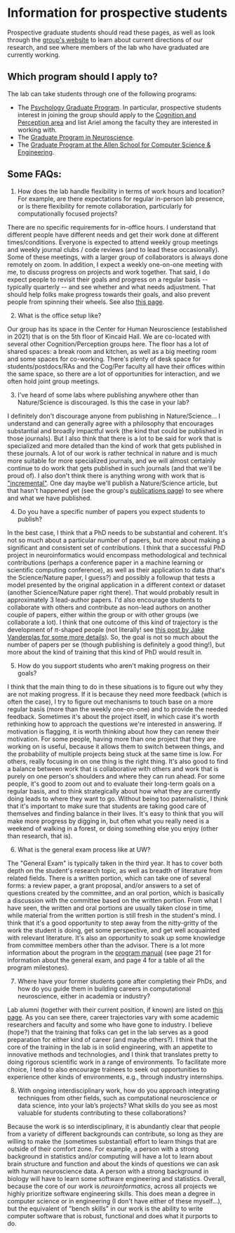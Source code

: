 # Information for prospective students

Prospective graduate students should read these pages, as well as look
through the [group's website](https://neuroinformatics.uw.edu/) to learn
about current directions of our research, and see where members of the lab
who have graduated are currently working.

## Which program should I apply to?

The lab can take students through one of the following programs:

- The [Psychology Graduate Program](https://psych.uw.edu/graduate). In particular, prospective students interest in joining the group should apply to the [Cognition and Perception area](https://psych.uw.edu/graduate/areas/cognition-and-perception) and list Ariel among the faculty they are interested in working with.
- The [Graduate Program in Neuroscience](https://depts.washington.edu/neurogrd/).
- The [Graduate Program at the Allen School for Computer Science & Engineering](https://www.cs.washington.edu/academics/phd/process).


## Some FAQs:

1. How does the lab handle flexibility in terms of work hours and location? For example, are there expectations for regular in-person lab presence, or is there flexibility for remote collaboration, particularly for computationally focused projects?

There are no specific requirements for in-office hours. I understand that
different people have different needs and get their work done at different
times/conditions. Everyone is expected to attend weekly group meetings and
weekly journal clubs / code reviews (and to lead these occasionally). Some
of these meetings, with a larger group of collaborators is always done
remotely on zoom. In addition, I expect a weekly one-on-one meeting with me,
to discuss progress on projects and work together. That said, I do expect
people to revisit their goals and progress on a regular basis -- typically
quarterly -- and see whether and what needs adjustment. That should help
folks make progress towards their goals, and also prevent people from
spinning their wheels. See also
[this page](https://nrdg.github.io/sop/general/general.html#working-hours).

2. What is the office setup like?

Our group has its space in the Center for Human Neuroscience (established in
2021) that is on the 5th floor of Kincaid Hall. We are co-located with several
other Cognition/Perception groups here. The floor has a lot of shared spaces: a
break room and kitchen, as well as a big meeting room and some spaces for
co-working. There's plenty of desk space for students/postdocs/RAs and the
Cog/Per faculty all have their offices within the same space, so there are a
lot of opportunities for interaction, and we often hold joint group meetings.

3. I've heard of some labs where publishing anywhere other than Nature/Science is discouraged. Is this the case in your lab?

I definitely don't discourage anyone from publishing in Nature/Science... I
understand and can generally agree with a philosophy that encourages
substantial and broadly impactful work (the kind that could be published in
those journals). But I also think that there is a lot to be said for work that
is specialized and more detailed than the kind of work that gets published in
these journals. A lot of our work is rather technical in nature and is much
more suitable for more specialized journals, and we will almost certainly
continue to do work that gets published in such journals (and that we'll be
proud of). I also don't think there is anything wrong with work that is
["incremental"](https://elifesciences.org/articles/54867). One day maybe we'll
publish a Nature/Science article, but that hasn't happened yet (see the group's
[publications page](https://neuroinformatics.uw.edu/publications/)) to see
where and what we have published.

4. Do you have a specific number of papers you expect students to publish?

In the best case, I think that a PhD needs to be substantial and coherent.
It's not so much about a particular number of papers, but more about making
a significant and consistent set of contributions. I think that a
successful PhD project in neuroinformatics would encompass methodological
and technical contributions (perhaps a conference paper in a machine
learning or scientific computing conference), as well as their application
to data (that's the Science/Nature paper, I guess?) and possibly a followup
that tests a model presented by the original application in a different
context or dataset (another Science/Nature paper right there). That would
probably result in approximately 3 lead-author papers. I'd also encourage
students to collaborate with others and contribute as non-lead authors on
another couple of papers, either within the group or with other groups (we
collaborate a lot). I think that one outcome of this kind of trajectory is
the development of $\pi$-shaped people (not literally! see [this post by
Jake Vanderplas for some more
details](https://jakevdp.github.io/blog/2014/08/22/hacking-academia/)). So,
the goal is not so much about the number of papers per se (though
publishing is definitely a good thing!), but more about the kind of
training that this kind of PhD would result in.

5. How do you support students who aren't making progress on their goals?

I think that the main thing to do in these situations is to figure out why
they are not making progress. If it is because they need more feedback
(which is often the case), I try to figure out mechanisms to touch base on
a more regular basis (more than the weekly one-on-one) and to provide the
needed feedback. Sometimes it's about the project itself, in which case
it's worth rethinking how to approach the questions we're interested in
answering. If motivation is flagging, it is worth thinking about how they
can renew their motivation. For some people, having more than one project
that they are working on is useful, because it allows them to switch
between things, and the probability of multiple projects being stuck at the
same time is low. For others, really focusing in on one thing is the right
thing. It's also good to find a balance between work that is collaborative
with others and work that is purely on one person's shoulders and where
they can run ahead. For some people, it's good to zoom out and to evaluate
their long-term goals on a regular basis, and to think strategically about
how what they are currently doing leads to where they want to go. Without
being too paternalistic, I think that it's important to make sure that
students are taking good care of themselves and finding balance in their
lives. It's easy to think that you will make more progress by digging in,
but often what you really need is a weekend of walking in a forest, or
doing something else you enjoy (other than research, that is).

6. What is the general exam process like at UW?

The "General Exam" is typically taken in the third year. It has to cover both
depth on the student's research topic, as well as breadth of literature from
related fields. There is a written portion, which can take one of several
forms: a review paper, a grant proposal, and/or answers to a set of questions
created by the committee, and an oral portion, which is basically a
discussion with the committee based on the written portion. From what I have
seen, the written and oral portions are usually taken close in time, while
material from the written portion is still fresh in the student's mind. I
think that it's a good opportunity to step away from the nitty-gritty of the
work the student is doing, get some perspective, and get well acquainted with
relevant literature. It's also an opportunity to soak up some knowledge from
committee members other than the advisor. There is a lot more
information about the program in the [program manual](https://uwnetid.sharepoint.com/sites/uw_psych_public/Graduate/Forms/Student%20Manuals.aspx?ga=1&id=%2Fsites%2Fuw%5Fpsych%5Fpublic%2FGraduate%2FStudent%20Manuals%2FGraduate%20Student%20Manual%2Epdf&parent=%2Fsites%2Fuw%5Fpsych%5Fpublic%2FGraduate%2FStudent%20Manuals) (see page 21 for
information about the general exam, and page 4 for a table of all the program milestones).

7. Where have your former students gone after completing their PhDs, and how do you guide them in building careers in computational neuroscience, either in academia or industry?

Lab alumni (together with their current position, if known) are listed on [this
page](https://neuroinformatics.uw.edu/team/). As you can see there, career
trajectories vary with some academic researchers and faculty and some who have
gone to industry. I believe (hope?) that the training that folks can get in the
lab serves as a good preparation for either kind of career (and maybe others?).
I think that the core of the training in the lab is in solid engineering, with
an appetite to innovative methods and technologies, and I think that translates
pretty to doing rigorous scientific work in a range of environments. To
facilitate more choice, I tend to also encourage trainees to seek out
opportunities to experience other kinds of environments, e.g., through industry
internships.

8. With ongoing interdisciplinary work, how do you approach integrating techniques from other fields, such as computational neuroscience or data science, into your lab’s projects? What skills do you see as most valuable for students contributing to these collaborations?

Because the work is so interdisciplinary, it is abundantly clear that
people from a variety of different backgrounds can contribute, so long as
they are willing to make the (sometimes substantial) effort to learn things
that are outside of their comfort zone. For example, a person with a strong
background in statistics and/or computing will have a lot to learn about
brain structure and function and about the kinds of questions we can ask
with human neuroscience data. A person with a strong background in biology
will have to learn some software engineering and statistics. Overall,
because the core of our work is _neuroinformatics_, across all projects we
highly prioritize software engineering skills. This does mean a degree in
computer science or in engineering (I don't have either of these
myself...), but the equivalent of "bench skills" in our work is the ability
to write computer software that is robust, functional and does what it
purports to do.
